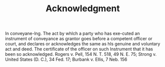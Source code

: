---
title: Acknowledgment
letter: A
permalink: "/definitions/acknowledgment.html"
body: In conveyane-lng. The act by whlch a party who has exe-cuted an instrument of
  conveyance as grantor goes before a competent officer or court, and declares or
  acknowledges the same as hls genuine and voluntary act and deed. The certificate
  of the officer on such Instrument that it has been so acknowledged. Rogers v. Pell,
  154 N. T. 518, 49 N. E. 75; Strong v. United States (D. C.), 34 Fed. 17; Burbank
  v. Ellis, 7 Neb. 156
published_at: '2018-07-07'
layout: post
---